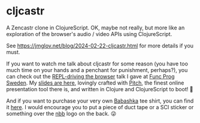 # cljcastr

A Zencastr clone in ClojureScript. OK, maybe not really, but more like an
exploration of the browser's audio / video APIs using ClojureScript.

See https://jmglov.net/blog/2024-02-22-cljcastr.html for more details if you
must.

If you want to watch me talk about cljcastr for some reason (you have too much
time on your hands and a penchant for punishment, perhaps?), you can check out
the [REPL-driving the browser](https://youtu.be/WIuE1uMuX3g?si=cW3eT8R4etOkdYz4)
talk I gave at [Func Prog Sweden](https://www.youtube.com/@FuncProgSweden). My
[slides are here](https://pitch.com/v/repl-driving-the-browser-mupami), lovingly
crafted with [Pitch](https://pitch.com/about), the finest online presentation
tool there is, and written in Clojure and ClojureScript to boot! 💜

And if you want to purchase your very own [Babashka](https://babashka.org/) tee
shirt, you can find it
[here](https://www.etsy.com/listing/1241766068/babashka-clj-kondo-nbb-shirt). I
would encourage you to put a piece of duct tape or a SCI sticker or something
over the [nbb](https://github.com/babashka/nbb) logo on the back. 😜

